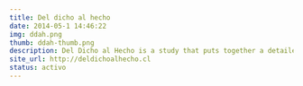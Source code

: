 ```yaml
---
title: Del dicho al hecho
date: 2014-05-1 14:46:22
img: ddah.png
thumb: ddah-thumb.png
description: Del Dicho al Hecho is a study that puts together a detailed analysis of the promises established by the government and reviews the status of its legislative and administrative fulfillment of these. Aware of the difficulties that we as citizens face to exercise our right to demand accountability, our study intends to empower citizens and to contribute to the reduction of the information gap that today has complicated an effective process of overseeing  our representatives. 
site_url: http://deldichoalhecho.cl
status: activo
---
```

